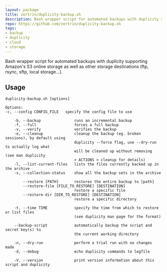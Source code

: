 ```yaml
---
layout: package
title: zertrin/duplicity-backup.sh
description: Bash wrapper script for automated backups with duplicity supporting Amazon's S3 online storage as well as other storage destinations (ftp, rsync, sftp, local storage...).
repo: https://github.com/zertrin/duplicity-backup.sh
tags:
- backup
- duplicity
- cloud
- storage
---
```

 
Bash wrapper script for automated backups with duplicity supporting Amazon's S3 online storage as well as other storage destinations (ftp, rsync, sftp, local storage...).
 
## Usage

    duplicity-backup.sh [options]
    
    Options:
    -c, --config CONFIG_FILE   specify the config file to use
    
        -b, --backup               runs an incremental backup
        -f, --full                 forces a full backup
        -v, --verify               verifies the backup
        -e, --cleanup              cleanup the backup (eg. broken sessions), by default using
                                   duplicity --force flag, use --dry-run to actually log what
                                   will be cleaned up without removing (see man duplicity
                                   > ACTIONS > cleanup for details)
        -l, --list-current-files   lists the files currently backed up in the archive
        -s, --collection-status    show all the backup sets in the archive
    
            --restore [PATH]       restores the entire backup to [path]
            --restore-file [FILE_TO_RESTORE] [DESTINATION]
                                   restore a specific file
            --restore-dir [DIR_TO_RESTORE] [DESTINATION]
                                   restore a specific directory
    
        -t, --time TIME            specify the time from which to restore or list files
                                   (see duplicity man page for the format)
    
        --backup-script            automatically backup the script and secret key(s) to
                                   the current working directory
    
        -n, --dry-run              perform a trial run with no changes made
        -d, --debug                echo duplicity commands to logfile
    
        -V, --version              print version information about this script and duplicity

